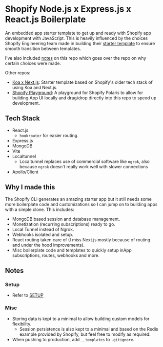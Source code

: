 # Shopify Node.js x Express.js x React.js Boilerplate

An embedded app starter template to get up and ready with Shopify app development with JavaScript. This is heavily influenced by the choices Shopify Engineering team made in building their [starter template](https://github.com/shopify/shopify-app-node) to ensure smooth transition between templates.

I've also included [notes](/NOTES.md) on this repo which goes over the repo on why certain choices were made.

Other repos:

- [Koa x Next.js](https://github.com/kinngh/shopify-node-mongodb-next-app): Starter template based on Shopify's older tech stack of using Koa and Next.js.
- [Shopify Playground](https://github.com/kinngh/shopify-polaris-playground): A playground for Shopify Polaris to allow for building App UI locally and drag/drop directly into this repo to speed up development.

## Tech Stack

- React.js
  - `hookrouter` for easier routing.
- Express.js
- MongoDB
- Vite
- Localtunnel
  - Localtunnel replaces use of commercial software like `ngrok`, also because `ngrok` doesn't really work well with slower connections
- Apollo/Client

## Why I made this

The Shopify CLI generates an amazing starter app but it still needs some more boilerplate code and customizations so I can jump on to building apps with a simple clone. This includes:

- MongoDB based session and database management.
- Monetization (recurring subscriptions) ready to go.
- Local Tunnel instead of Ngrok.
- Webhooks isolated and setup.
- React routing taken care of (I miss Next.js mostly because of routing and under the hood improvements).
- Misc boilerplate code and templates to quickly setup inApp subscriptions, routes, webhooks and more.

## Notes

### Setup

- Refer to [SETUP](/SETUP.md)

### Misc

- Storing data is kept to a minimal to allow building custom models for flexibility.
  - Session persistence is also kept to a minimal and based on the Redis example provided by Shopify, but feel free to modify as required.
- When pushing to production, add `__templates` to `.gitignore`.
